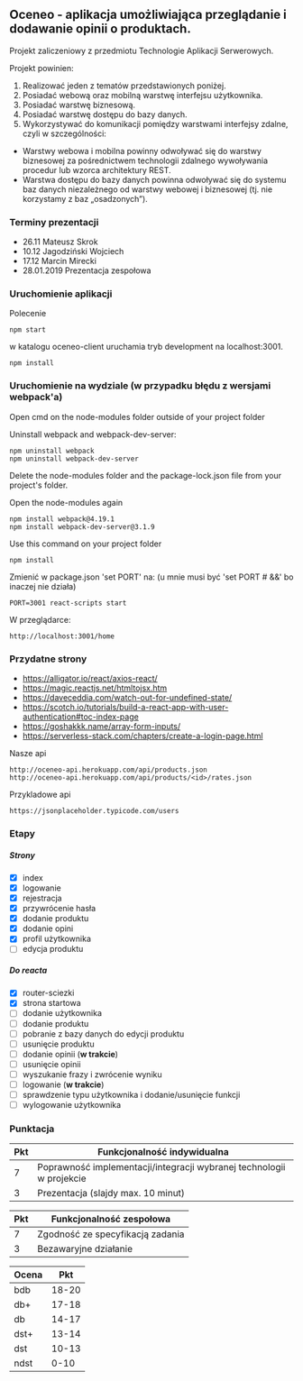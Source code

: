 ## Oceneo - aplikacja umożliwiająca przeglądanie i dodawanie opinii o produktach.

Projekt zaliczeniowy z przedmiotu Technologie Aplikacji Serwerowych.

Projekt powinien:
1. Realizować jeden z tematów przedstawionych poniżej.
2. Posiadać webową oraz mobilną warstwę interfejsu użytkownika.
3. Posiadać warstwę biznesową.
4. Posiadać warstwę dostępu do bazy danych.
5. Wykorzystywać do komunikacji pomiędzy warstwami interfejsy zdalne, czyli w szczególności:
- Warstwy webowa i mobilna powinny odwoływać się do warstwy biznesowej za pośrednictwem
technologii zdalnego wywoływania procedur lub wzorca architektury REST.
- Warstwa dostępu do bazy danych powinna odwoływać się do systemu baz danych niezależnego
od warstwy webowej i biznesowej (tj. nie korzystamy z baz „osadzonych”).

### Terminy prezentacji
- 26.11 Mateusz Skrok
- 10.12 Jagodziński Wojciech
- 17.12 Marcin Mirecki
- 28.01.2019 Prezentacja zespołowa

### Uruchomienie aplikacji
Polecenie
```
npm start
```
w katalogu oceneo-client uruchamia tryb development na localhost:3001.
```
npm install
```
### Uruchomienie na wydziale (w przypadku błędu z wersjami webpack'a)

Open cmd on the node-modules folder outside of your project folder

Uninstall webpack and webpack-dev-server:
```
npm uninstall webpack
npm uninstall webpack-dev-server
```
Delete the node-modules folder and the package-lock.json file from your project's folder.

Open the node-modules again
```
npm install webpack@4.19.1
npm install webpack-dev-server@3.1.9
```
Use this command on your project folder
```
npm install
```
Zmienić w package.json 'set PORT' na: (u mnie musi być 'set PORT # &&' bo inaczej nie działa)
```
PORT=3001 react-scripts start
```
W przeglądarce:
```
http://localhost:3001/home
```

### Przydatne strony
- https://alligator.io/react/axios-react/
- https://magic.reactjs.net/htmltojsx.htm
- https://daveceddia.com/watch-out-for-undefined-state/
- https://scotch.io/tutorials/build-a-react-app-with-user-authentication#toc-index-page
- https://goshakkk.name/array-form-inputs/
- https://serverless-stack.com/chapters/create-a-login-page.html

Nasze api
```
http://oceneo-api.herokuapp.com/api/products.json
http://oceneo-api.herokuapp.com/api/products/<id>/rates.json
```
Przykladowe api
```
https://jsonplaceholder.typicode.com/users
```

### Etapy
##### Strony
- [x] index
- [x] logowanie
- [x] rejestracja
- [x] przywrócenie hasła
- [x] dodanie produktu
- [x] dodanie opini
- [x] profil użytkownika
- [ ] edycja produktu

##### Do reacta
- [x] router-sciezki 
- [x] strona startowa 
- [ ] dodanie użytkownika
- [ ] dodanie produktu
- [ ] pobranie z bazy danych do edycji produktu
- [ ] usunięcie produktu
- [ ] dodanie opinii (**w trakcie**)
- [ ] usunięcie opinii
- [ ] wyszukanie frazy i zwrócenie wyniku
- [ ] logowanie (**w trakcie**)
- [ ] sprawdzenie typu użytkownika i dodanie/usunięcie funkcji
- [ ] wylogowanie użytkownika

### Punktacja

|Pkt|Funkcjonalność indywidualna|
|---|--------------|
| 7 | Poprawność implementacji/integracji wybranej technologii w projekcie |
| 3 | Prezentacja (slajdy max. 10 minut) |

|Pkt|Funkcjonalność zespołowa|
|---|--------------|
| 7 | Zgodność ze specyfikacją zadania |
| 3 | Bezawaryjne działanie |

|Ocena|Pkt|
|-----|---|
|bdb | 18-20|
|db+| 17-18 |
|db | 14-17 |
|dst+| 13-14 |
|dst | 10-13 |
|ndst| 0-10 |
